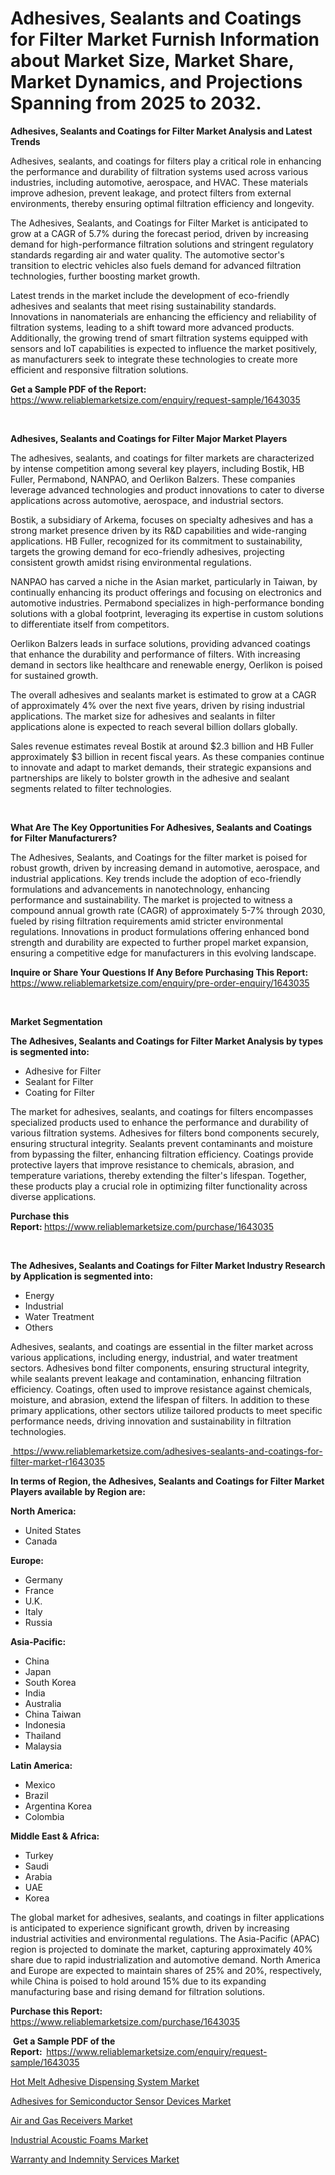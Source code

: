 <p><h1>Adhesives, Sealants and Coatings for Filter Market Furnish Information about Market Size, Market Share, Market Dynamics, and Projections Spanning from 2025 to 2032.</h1></p><p><strong>Adhesives, Sealants and Coatings for Filter Market Analysis and Latest Trends</strong></p>
<p><p>Adhesives, sealants, and coatings for filters play a critical role in enhancing the performance and durability of filtration systems used across various industries, including automotive, aerospace, and HVAC. These materials improve adhesion, prevent leakage, and protect filters from external environments, thereby ensuring optimal filtration efficiency and longevity.</p><p>The Adhesives, Sealants, and Coatings for Filter Market is anticipated to grow at a CAGR of 5.7% during the forecast period, driven by increasing demand for high-performance filtration solutions and stringent regulatory standards regarding air and water quality. The automotive sector's transition to electric vehicles also fuels demand for advanced filtration technologies, further boosting market growth.</p><p>Latest trends in the market include the development of eco-friendly adhesives and sealants that meet rising sustainability standards. Innovations in nanomaterials are enhancing the efficiency and reliability of filtration systems, leading to a shift toward more advanced products. Additionally, the growing trend of smart filtration systems equipped with sensors and IoT capabilities is expected to influence the market positively, as manufacturers seek to integrate these technologies to create more efficient and responsive filtration solutions.</p></p>
<p><strong>Get a Sample PDF of the Report:&nbsp;</strong> <a href="https://www.reliablemarketsize.com/enquiry/request-sample/1643035?utm_campaign=1131&utm_medium=2&utm_source=Github&utm_content=ia&utm_term=28032025&utm_id=adhesives-sealants-and-coatings-for-filter">https://www.reliablemarketsize.com/enquiry/request-sample/1643035</a></p>
<p>&nbsp;</p>
<p><strong>Adhesives, Sealants and Coatings for Filter Major Market Players</strong></p>
<p><p>The adhesives, sealants, and coatings for filter markets are characterized by intense competition among several key players, including Bostik, HB Fuller, Permabond, NANPAO, and Oerlikon Balzers. These companies leverage advanced technologies and product innovations to cater to diverse applications across automotive, aerospace, and industrial sectors.</p><p>Bostik, a subsidiary of Arkema, focuses on specialty adhesives and has a strong market presence driven by its R&D capabilities and wide-ranging applications. HB Fuller, recognized for its commitment to sustainability, targets the growing demand for eco-friendly adhesives, projecting consistent growth amidst rising environmental regulations.</p><p>NANPAO has carved a niche in the Asian market, particularly in Taiwan, by continually enhancing its product offerings and focusing on electronics and automotive industries. Permabond specializes in high-performance bonding solutions with a global footprint, leveraging its expertise in custom solutions to differentiate itself from competitors.</p><p>Oerlikon Balzers leads in surface solutions, providing advanced coatings that enhance the durability and performance of filters. With increasing demand in sectors like healthcare and renewable energy, Oerlikon is poised for sustained growth.</p><p>The overall adhesives and sealants market is estimated to grow at a CAGR of approximately 4% over the next five years, driven by rising industrial applications. The market size for adhesives and sealants in filter applications alone is expected to reach several billion dollars globally.</p><p>Sales revenue estimates reveal Bostik at around $2.3 billion and HB Fuller approximately $3 billion in recent fiscal years. As these companies continue to innovate and adapt to market demands, their strategic expansions and partnerships are likely to bolster growth in the adhesive and sealant segments related to filter technologies.</p></p>
<p>&nbsp;</p>
<p><strong>What Are The Key Opportunities For Adhesives, Sealants and Coatings for Filter Manufacturers?</strong></p>
<p><p>The Adhesives, Sealants, and Coatings for the filter market is poised for robust growth, driven by increasing demand in automotive, aerospace, and industrial applications. Key trends include the adoption of eco-friendly formulations and advancements in nanotechnology, enhancing performance and sustainability. The market is projected to witness a compound annual growth rate (CAGR) of approximately 5-7% through 2030, fueled by rising filtration requirements amid stricter environmental regulations. Innovations in product formulations offering enhanced bond strength and durability are expected to further propel market expansion, ensuring a competitive edge for manufacturers in this evolving landscape.</p></p>
<p><strong>Inquire or Share Your Questions If Any Before Purchasing This Report:</strong> <a href="https://www.reliablemarketsize.com/enquiry/pre-order-enquiry/1643035?utm_campaign=1131&utm_medium=2&utm_source=Github&utm_content=ia&utm_term=28032025&utm_id=adhesives-sealants-and-coatings-for-filter">https://www.reliablemarketsize.com/enquiry/pre-order-enquiry/1643035</a></p>
<p>&nbsp;</p>
<p><strong>Market Segmentation</strong></p>
<p><strong>The Adhesives, Sealants and Coatings for Filter Market Analysis by types is segmented into:</strong></p>
<p><ul><li>Adhesive for Filter</li><li>Sealant for Filter</li><li>Coating for Filter</li></ul></p>
<p><p>The market for adhesives, sealants, and coatings for filters encompasses specialized products used to enhance the performance and durability of various filtration systems. Adhesives for filters bond components securely, ensuring structural integrity. Sealants prevent contaminants and moisture from bypassing the filter, enhancing filtration efficiency. Coatings provide protective layers that improve resistance to chemicals, abrasion, and temperature variations, thereby extending the filter's lifespan. Together, these products play a crucial role in optimizing filter functionality across diverse applications.</p></p>
<p><strong>Purchase this Report:&nbsp;</strong><a href="https://www.reliablemarketsize.com/purchase/1643035?utm_campaign=1131&utm_medium=2&utm_source=Github&utm_content=ia&utm_term=28032025&utm_id=adhesives-sealants-and-coatings-for-filter">https://www.reliablemarketsize.com/purchase/1643035</a></p>
<p>&nbsp;</p>
<p><strong>The Adhesives, Sealants and Coatings for Filter Market Industry Research by Application is segmented into:</strong></p>
<p><ul><li>Energy</li><li>Industrial</li><li>Water Treatment</li><li>Others</li></ul></p>
<p><p>Adhesives, sealants, and coatings are essential in the filter market across various applications, including energy, industrial, and water treatment sectors. Adhesives bond filter components, ensuring structural integrity, while sealants prevent leakage and contamination, enhancing filtration efficiency. Coatings, often used to improve resistance against chemicals, moisture, and abrasion, extend the lifespan of filters. In addition to these primary applications, other sectors utilize tailored products to meet specific performance needs, driving innovation and sustainability in filtration technologies.</p></p>
<p><a href="https://www.reliablemarketsize.com/adhesives-sealants-and-coatings-for-filter-market-r1643035?utm_campaign=1131&utm_medium=2&utm_source=Github&utm_content=ia&utm_term=28032025&utm_id=adhesives-sealants-and-coatings-for-filter">&nbsp;https://www.reliablemarketsize.com/adhesives-sealants-and-coatings-for-filter-market-r1643035</a></p>
<p><strong>In terms of Region, the Adhesives, Sealants and Coatings for Filter Market Players available by Region are:</strong></p>
<p>
    <p> <strong> North America: </strong>
        <ul>
            <li>United States</li>
            <li>Canada</li>
        </ul>
        </p> 
    <p> <strong> Europe: </strong>
        <ul>
            <li>Germany</li>
            <li>France</li>
            <li>U.K.</li>
            <li>Italy</li>
            <li>Russia</li>
        </ul>
        </p> 
    <p> <strong> Asia-Pacific: </strong>
        <ul>
            <li>China</li>
            <li>Japan</li>
            <li>South Korea</li>
            <li>India</li>
            <li>Australia</li>
            <li>China Taiwan</li>
            <li>Indonesia</li>
            <li>Thailand</li>
            <li>Malaysia</li>
        </ul>
        </p> 
    <p> <strong> Latin America: </strong>
        <ul>
            <li>Mexico</li>
            <li>Brazil</li>
            <li>Argentina Korea</li>
            <li>Colombia</li>
        </ul>
        </p> 
    <p> <strong> Middle East & Africa: </strong>
        <ul>
            <li>Turkey</li>
            <li>Saudi</li>
            <li>Arabia</li>
            <li>UAE</li>
            <li>Korea</li>
        </ul>
    </p>
    </p>
<p><p>The global market for adhesives, sealants, and coatings in filter applications is anticipated to experience significant growth, driven by increasing industrial activities and environmental regulations. The Asia-Pacific (APAC) region is projected to dominate the market, capturing approximately 40% share due to rapid industrialization and automotive demand. North America and Europe are expected to maintain shares of 25% and 20%, respectively, while China is poised to hold around 15% due to its expanding manufacturing base and rising demand for filtration solutions.</p></p>
<p><strong>Purchase this Report: </strong><a href="https://www.reliablemarketsize.com/purchase/1643035?utm_campaign=1131&utm_medium=2&utm_source=Github&utm_content=ia&utm_term=28032025&utm_id=adhesives-sealants-and-coatings-for-filter">https://www.reliablemarketsize.com/purchase/1643035</a></p>
<p>&nbsp;<strong>Get a Sample PDF of the Report:&nbsp;&nbsp;</strong><a href="https://www.reliablemarketsize.com/enquiry/request-sample/1643035?utm_campaign=1131&utm_medium=2&utm_source=Github&utm_content=ia&utm_term=28032025&utm_id=adhesives-sealants-and-coatings-for-filter">https://www.reliablemarketsize.com/enquiry/request-sample/1643035</a></p>
<p><strong></strong></p>
<p><p><a href="https://github.com/sphaabrose/Market-Research-Report-List-1/blob/main/hot-melt-adhesive-dispensing-system-market.md?utm_campaign=1131&utm_medium=2&utm_source=Github&utm_content=ia&utm_term=28032025&utm_id=adhesives-sealants-and-coatings-for-filter">Hot Melt Adhesive Dispensing System Market</a></p><p><a href="https://github.com/colloerrinbp/Market-Research-Report-List-1/blob/main/adhesives-for-semiconductor-sensor-devices-market.md?utm_campaign=1131&utm_medium=2&utm_source=Github&utm_content=ia&utm_term=28032025&utm_id=adhesives-sealants-and-coatings-for-filter">Adhesives for Semiconductor Sensor Devices Market</a></p><p><a href="https://github.com/etapaqanee/Market-Research-Report-List-1/blob/main/air-and-gas-receivers-market.md?utm_campaign=1131&utm_medium=2&utm_source=Github&utm_content=ia&utm_term=28032025&utm_id=adhesives-sealants-and-coatings-for-filter">Air and Gas Receivers Market</a></p><p><a href="https://github.com/leptouwrites/Market-Research-Report-List-1/blob/main/industrial-acoustic-foams-market.md?utm_campaign=1131&utm_medium=2&utm_source=Github&utm_content=ia&utm_term=28032025&utm_id=adhesives-sealants-and-coatings-for-filter">Industrial Acoustic Foams Market</a></p><p><a href="https://github.com/wilzeryammy/Market-Research-Report-List-1/blob/main/warranty-and-indemnity-services-market.md?utm_campaign=1131&utm_medium=2&utm_source=Github&utm_content=ia&utm_term=28032025&utm_id=adhesives-sealants-and-coatings-for-filter">Warranty and Indemnity Services Market</a></p></p>